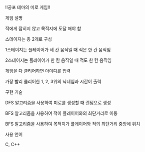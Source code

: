 !!공포 테마의 미로 게임!!




게임 설명


적에게 잡히지 않고 목적지에 도달 해야 함


스테이지는 총 2개로 구성


1스테이지는 플레이어가 세 칸 움직일 때 적은 한 칸 움직임


2스테이지는 플레이어가 한 칸 움직일 때 적도 한 칸 움직임


게임을 다 클리어하면 아이디를 입력


가장 빨리 클리어한 1, 2, 3위의 닉네임과 시간이 출력




구현 기술


DFS 알고리즘을 사용하여 미로를 생성할 때 랜덤으로 생성


BFS 알고리즘을 사용하여 적이 플레이어와의 최단거리로 이동


BFS 알고리즘을 사용하여 목적지가 플레이어와 적의 최단거리 중앙에 위치





사용 언어


C, C++
